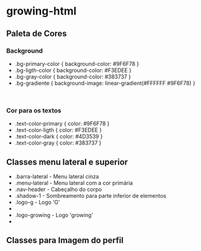 # growing-html



<h2>Paleta de Cores</h2>
<h3>Background</h3>
<ul>
    <li>.bg-primary-color { background-color: #9F6F78 }</li>
    <li>.bg-ligth-color { background-color: #F3EDEE }</li>
    <li>.bg-gray-color { background-color: #383737 }</li>
    <li>.bg-gradiente { background-image: linear-gradient(#FFFFFF #9F6F78) }</li>
</ul>
<br>
<h3>Cor para os textos</h3>
<ul>
    <li>.text-color-primary { color: #9F6F78 }</li>
    <li>.text-color-ligth { color: #F3EDEE }</li>
    <li>.text-color-dark { color: #4D3539 }</li>
    <li>.text-color-gray { color: #383737 }</li>
</ul>

<h2>Classes menu lateral e superior</h2>
<ul>
    <li>.barra-lateral - Menu lateral cinza</li>
    <li>.menu-lateral - Menu lateral com a cor primária</li>
    <li>.nav-header - Cabeçalho do corpo</li>
    <li>.shadow-1 - Sombreamento para parte inferior de elementos</li>
    <li>.logo-g - Logo 'G'<li>
    <li>.logo-growing - Logo 'growing'</li>
    <li></li>
</ul>

<h2>Classes para Imagem do perfil</h2>